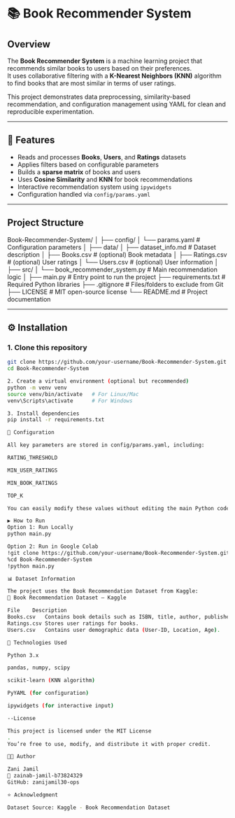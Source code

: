 # 📚 Book Recommender System

## Overview
The **Book Recommender System** is a machine learning project that recommends similar books to users based on their preferences.  
It uses collaborative filtering with a **K-Nearest Neighbors (KNN)** algorithm to find books that are most similar in terms of user ratings.

This project demonstrates data preprocessing, similarity-based recommendation, and configuration management using YAML for clean and reproducible experimentation.

---

## 🚀 Features
- Reads and processes **Books**, **Users**, and **Ratings** datasets  
- Applies filters based on configurable parameters  
- Builds a **sparse matrix** of books and users  
- Uses **Cosine Similarity** and **KNN** for book recommendations  
- Interactive recommendation system using `ipywidgets`  
- Configuration handled via `config/params.yaml`

---

## Project Structure
Book-Recommender-System/
│
├── config/
│ └── params.yaml # Configuration parameters
│
├── data/
│ ├── dataset_info.md # Dataset description
│ ├── Books.csv # (optional) Book metadata
│ ├── Ratings.csv # (optional) User ratings
│ └── Users.csv # (optional) User information
│
├── src/
│ └── book_recommender_system.py # Main recommendation logic
│
├── main.py # Entry point to run the project
├── requirements.txt # Required Python libraries
├── .gitignore # Files/folders to exclude from Git
├── LICENSE # MIT open-source license
└── README.md # Project documentation

---

## ⚙️ Installation

### 1. Clone this repository
```bash
git clone https://github.com/your-username/Book-Recommender-System.git
cd Book-Recommender-System

2. Create a virtual environment (optional but recommended)
python -m venv venv
source venv/bin/activate   # For Linux/Mac
venv\Scripts\activate      # For Windows

3. Install dependencies
pip install -r requirements.txt

🧩 Configuration

All key parameters are stored in config/params.yaml, including:

RATING_THRESHOLD

MIN_USER_RATINGS

MIN_BOOK_RATINGS

TOP_K

You can easily modify these values without editing the main Python code.

▶️ How to Run
Option 1: Run Locally
python main.py

Option 2: Run in Google Colab
!git clone https://github.com/your-username/Book-Recommender-System.git
%cd Book-Recommender-System
!python main.py

📊 Dataset Information

The project uses the Book Recommendation Dataset from Kaggle:
🔗 Book Recommendation Dataset – Kaggle

File	Description
Books.csv	Contains book details such as ISBN, title, author, publisher, and publication year.
Ratings.csv	Stores user ratings for books.
Users.csv	Contains user demographic data (User-ID, Location, Age).

🧠 Technologies Used

Python 3.x

pandas, numpy, scipy

scikit-learn (KNN algorithm)

PyYAML (for configuration)

ipywidgets (for interactive input)

--License

This project is licensed under the MIT License
.
You’re free to use, modify, and distribute it with proper credit.

👩‍💻 Author

Zani Jamil
📧 zainab-jamil-b73824329
GitHub: zanijamil30-ops

⭐ Acknowledgment

Dataset Source: Kaggle - Book Recommendation Dataset
